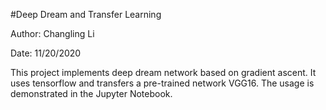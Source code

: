 #Deep Dream and Transfer Learning

Author: Changling Li

Date: 11/20/2020

This project implements deep dream network based on gradient ascent. It uses tensorflow and transfers a pre-trained network VGG16. The usage is demonstrated in the Jupyter Notebook.
